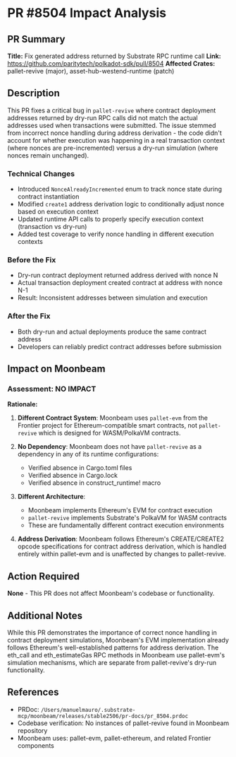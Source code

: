 # PR #8504 Impact Analysis

## PR Summary
**Title:** Fix generated address returned by Substrate RPC runtime call
**Link:** https://github.com/paritytech/polkadot-sdk/pull/8504
**Affected Crates:** pallet-revive (major), asset-hub-westend-runtime (patch)

## Description
This PR fixes a critical bug in `pallet-revive` where contract deployment addresses returned by dry-run RPC calls did not match the actual addresses used when transactions were submitted. The issue stemmed from incorrect nonce handling during address derivation - the code didn't account for whether execution was happening in a real transaction context (where nonces are pre-incremented) versus a dry-run simulation (where nonces remain unchanged).

### Technical Changes
- Introduced `NonceAlreadyIncremented` enum to track nonce state during contract instantiation
- Modified `create1` address derivation logic to conditionally adjust nonce based on execution context
- Updated runtime API calls to properly specify execution context (transaction vs dry-run)
- Added test coverage to verify nonce handling in different execution contexts

### Before the Fix
- Dry-run contract deployment returned address derived with nonce N
- Actual transaction deployment created contract at address with nonce N-1
- Result: Inconsistent addresses between simulation and execution

### After the Fix
- Both dry-run and actual deployments produce the same contract address
- Developers can reliably predict contract addresses before submission

## Impact on Moonbeam

### Assessment: NO IMPACT

**Rationale:**

1. **Different Contract System**: Moonbeam uses `pallet-evm` from the Frontier project for Ethereum-compatible smart contracts, not `pallet-revive` which is designed for WASM/PolkaVM contracts.

2. **No Dependency**: Moonbeam does not have `pallet-revive` as a dependency in any of its runtime configurations:
   - Verified absence in Cargo.toml files
   - Verified absence in Cargo.lock
   - Verified absence in construct_runtime! macro

3. **Different Architecture**:
   - Moonbeam implements Ethereum's EVM for contract execution
   - `pallet-revive` implements Substrate's PolkaVM for WASM contracts
   - These are fundamentally different contract execution environments

4. **Address Derivation**: Moonbeam follows Ethereum's CREATE/CREATE2 opcode specifications for contract address derivation, which is handled entirely within pallet-evm and is unaffected by changes to pallet-revive.

## Action Required

**None** - This PR does not affect Moonbeam's codebase or functionality.

## Additional Notes

While this PR demonstrates the importance of correct nonce handling in contract deployment simulations, Moonbeam's EVM implementation already follows Ethereum's well-established patterns for address derivation. The eth_call and eth_estimateGas RPC methods in Moonbeam use pallet-evm's simulation mechanisms, which are separate from pallet-revive's dry-run functionality.

## References

- PRDoc: `/Users/manuelmauro/.substrate-mcp/moonbeam/releases/stable2506/pr-docs/pr_8504.prdoc`
- Codebase verification: No instances of pallet-revive found in Moonbeam repository
- Moonbeam uses: pallet-evm, pallet-ethereum, and related Frontier components
